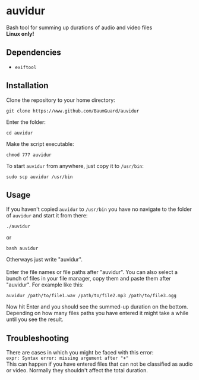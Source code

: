# auvidur
Bash tool for summing up durations of audio and video files<br/>
**Linux only!**

## Dependencies
- `exiftool`

## Installation
Clone the repository to your home directory:
```
git clone https://www.github.com/BaumGuard/auvidur
```
Enter the folder:
```
cd auvidur
```
Make the script executable:
```
chmod 777 auvidur
```

To start `auvidur` from anywhere, just copy it to `/usr/bin`:
```
sudo scp auvidur /usr/bin
```
## Usage
If you haven't copied `auvidur` to `/usr/bin` you have no navigate to the folder of `auvidur` and start it from there:<br/>
```
./auvidur
```
or
```
bash auvidur
```
Otherways just write "auvidur".<br/>
<br/>
Enter the file names or file paths after "auvidur". You can also select a bunch of files in your file manager, copy them and paste them after "auvidur". For example like this:
```
auvidur /path/to/file1.wav /path/to/file2.mp3 /path/to/file3.ogg
```

Now hit Enter and you should see the summed-up duration on the bottom.<br/>
Depending on how many files paths you have entered it might take a while until you see the result.
## Troubleshooting
There are cases in which you might be faced with this error:<br/>
`expr: Syntax error: missing argument after "+"`<br/>
This can happen if you have entered files that can not be classified as audio or video. Normally they shouldn't affect the total duration.
